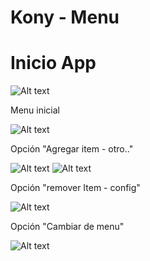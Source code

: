 # Kony - Menu

# Inicio App

![Alt text](https://lh3.googleusercontent.com/-w6zlhaua_kM/Vs3eGXKhN6I/AAAAAAAAD9w/d8aFYqhUm1I/s498-Ic42/Captura%252520de%252520pantalla%2525202016-02-24%252520a%252520las%25252011.42.47%252520a.m..png "1")

Menu inicial

![Alt text](https://lh3.googleusercontent.com/-2_3Bj6LITCc/Vs3eGWeIGYI/AAAAAAAAD90/lsyfaZ2Aldw/s500-Ic42/Captura%252520de%252520pantalla%2525202016-02-24%252520a%252520las%25252011.24.02%252520a.m..png "2")

Opción "Agregar item - otro.."

![Alt text](https://lh3.googleusercontent.com/-SXx4ZTVX78w/Vs3eG79BvDI/AAAAAAAAD-Q/3SWRnV_zWMA/s499-Ic42/Captura%252520de%252520pantalla%2525202016-02-24%252520a%252520las%25252011.43.09%252520a.m..png "3")
![Alt text](https://lh3.googleusercontent.com/-sZM8k0c_t48/Vs3eHJNyRqI/AAAAAAAAD-Q/i4ZnJbB8mAc/s495-Ic42/Captura%252520de%252520pantalla%2525202016-02-24%252520a%252520las%25252011.43.17%252520a.m..png "4")

Opción "remover Item - config"

![Alt text](https://lh3.googleusercontent.com/-oeq8bPQt0IQ/Vs3eHHwI2iI/AAAAAAAAD-Q/xpaDEb0ASeQ/s498-Ic42/Captura%252520de%252520pantalla%2525202016-02-24%252520a%252520las%25252011.43.27%252520a.m..png "5")

Opción "Cambiar de menu"

![Alt text](https://lh3.googleusercontent.com/-gRYlMN_NAfo/Vs3eHTnwCAI/AAAAAAAAD-Q/QVgK802EALc/s495-Ic42/Captura%252520de%252520pantalla%2525202016-02-24%252520a%252520las%25252011.43.45%252520a.m..png "6")
